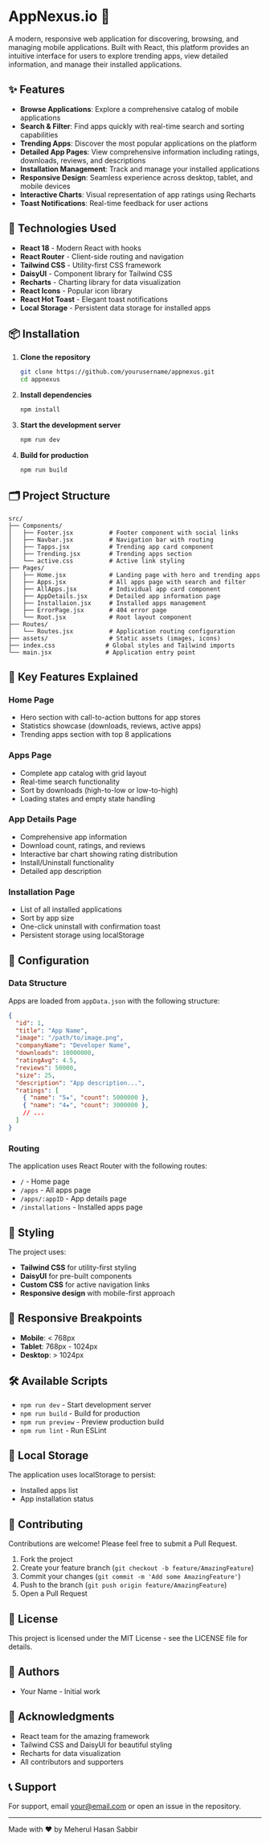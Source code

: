 # AppNexus.io 📱

A modern, responsive web application for discovering, browsing, and managing mobile applications. Built with React, this platform provides an intuitive interface for users to explore trending apps, view detailed information, and manage their installed applications.

## ✨ Features

- **Browse Applications**: Explore a comprehensive catalog of mobile applications
- **Search & Filter**: Find apps quickly with real-time search and sorting capabilities
- **Trending Apps**: Discover the most popular applications on the platform
- **Detailed App Pages**: View comprehensive information including ratings, downloads, reviews, and descriptions
- **Installation Management**: Track and manage your installed applications
- **Responsive Design**: Seamless experience across desktop, tablet, and mobile devices
- **Interactive Charts**: Visual representation of app ratings using Recharts
- **Toast Notifications**: Real-time feedback for user actions

## 🚀 Technologies Used

- **React 18** - Modern React with hooks
- **React Router** - Client-side routing and navigation
- **Tailwind CSS** - Utility-first CSS framework
- **DaisyUI** - Component library for Tailwind CSS
- **Recharts** - Charting library for data visualization
- **React Icons** - Popular icon library
- **React Hot Toast** - Elegant toast notifications
- **Local Storage** - Persistent data storage for installed apps

## 📦 Installation

1. **Clone the repository**
   ```bash
   git clone https://github.com/yourusername/appnexus.git
   cd appnexus
   ```

2. **Install dependencies**
   ```bash
   npm install
   ```

3. **Start the development server**
   ```bash
   npm run dev
   ```

4. **Build for production**
   ```bash
   npm run build
   ```

## 🗂️ Project Structure

```
src/
├── Components/
│   ├── Footer.jsx          # Footer component with social links
│   ├── Navbar.jsx          # Navigation bar with routing
│   ├── Tapps.jsx           # Trending app card component
│   ├── Trending.jsx        # Trending apps section
│   └── active.css          # Active link styling
├── Pages/
│   ├── Home.jsx            # Landing page with hero and trending apps
│   ├── Apps.jsx            # All apps page with search and filter
│   ├── AllApps.jsx         # Individual app card component
│   ├── AppDetails.jsx      # Detailed app information page
│   ├── Installaion.jsx     # Installed apps management
│   ├── ErrorPage.jsx       # 404 error page
│   └── Root.jsx            # Root layout component
├── Routes/
│   └── Routes.jsx          # Application routing configuration
├── assets/                 # Static assets (images, icons)
├── index.css              # Global styles and Tailwind imports
└── main.jsx               # Application entry point
```

## 🎯 Key Features Explained

### Home Page
- Hero section with call-to-action buttons for app stores
- Statistics showcase (downloads, reviews, active apps)
- Trending apps section with top 8 applications

### Apps Page
- Complete app catalog with grid layout
- Real-time search functionality
- Sort by downloads (high-to-low or low-to-high)
- Loading states and empty state handling

### App Details Page
- Comprehensive app information
- Download count, ratings, and reviews
- Interactive bar chart showing rating distribution
- Install/Uninstall functionality
- Detailed app description

### Installation Page
- List of all installed applications
- Sort by app size
- One-click uninstall with confirmation toast
- Persistent storage using localStorage

## 🔧 Configuration

### Data Structure
Apps are loaded from `appData.json` with the following structure:

```json
{
  "id": 1,
  "title": "App Name",
  "image": "/path/to/image.png",
  "companyName": "Developer Name",
  "downloads": 10000000,
  "ratingAvg": 4.5,
  "reviews": 50000,
  "size": 25,
  "description": "App description...",
  "ratings": [
    { "name": "5★", "count": 5000000 },
    { "name": "4★", "count": 3000000 },
    // ...
  ]
}
```

### Routing
The application uses React Router with the following routes:
- `/` - Home page
- `/apps` - All apps page
- `/apps/:appID` - App details page
- `/installations` - Installed apps page

## 🎨 Styling

The project uses:
- **Tailwind CSS** for utility-first styling
- **DaisyUI** for pre-built components
- **Custom CSS** for active navigation links
- **Responsive design** with mobile-first approach

## 📱 Responsive Breakpoints

- **Mobile**: < 768px
- **Tablet**: 768px - 1024px
- **Desktop**: > 1024px

## 🛠️ Available Scripts

- `npm run dev` - Start development server
- `npm run build` - Build for production
- `npm run preview` - Preview production build
- `npm run lint` - Run ESLint

## 🔐 Local Storage

The application uses localStorage to persist:
- Installed apps list
- App installation status

## 🤝 Contributing

Contributions are welcome! Please feel free to submit a Pull Request.

1. Fork the project
2. Create your feature branch (`git checkout -b feature/AmazingFeature`)
3. Commit your changes (`git commit -m 'Add some AmazingFeature'`)
4. Push to the branch (`git push origin feature/AmazingFeature`)
5. Open a Pull Request

## 📄 License

This project is licensed under the MIT License - see the LICENSE file for details.

## 👥 Authors

- Your Name - Initial work

## 🙏 Acknowledgments

- React team for the amazing framework
- Tailwind CSS and DaisyUI for beautiful styling
- Recharts for data visualization
- All contributors and supporters

## 📞 Support

For support, email your@email.com or open an issue in the repository.

---

Made with ❤️ by Meherul Hasan Sabbir